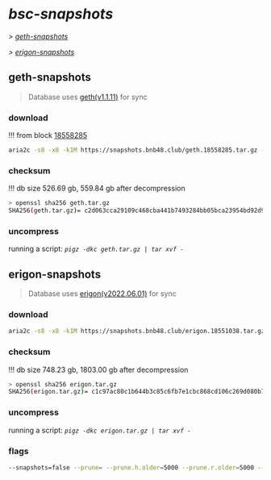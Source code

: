 # *bsc-snapshots*


*\> [geth-snapshots](#geth-snapshots)*

*\> [erigon-snapshots](#erigon-snapshots)*


## geth-snapshots


> Database uses [geth(v1.1.11)](https://github.com/bnb-chain/bsc/releases/tag/v1.1.11) for sync


### download

<!-- begin_geth -->

!!! from block [18558285](https://bscscan.com/block/18558285)
```bash
aria2c -s8 -x8 -k1M https://snapshots.bnb48.club/geth.18558285.tar.gz -o geth.tar.gz
```


### checksum


!!! db size 526.69 gb, 559.84 gb after decompression
```bash
> openssl sha256 geth.tar.gz
SHA256(geth.tar.gz)= c2d063cca29109c468cba441b7493284bb05bca23954bd92d9a9a65c2160bc41
```

<!-- end_geth -->

### uncompress


running a script: _`pigz -dkc geth.tar.gz | tar xvf -`_


## erigon-snapshots


> Database uses [erigon(v2022.06.01)](https://github.com/ledgerwatch/erigon/releases/tag/v2022.06.01) for sync


### download

<!-- begin_erigon -->


```zsh
aria2c -s8 -x8 -k1M https://snapshots.bnb48.club/erigon.18551038.tar.gz -o erigon.tar.gz
```


### checksum

!!! db size 748.23 gb, 1803.00 gb after decompression
```bash
> openssl sha256 erigon.tar.gz
SHA256(erigon.tar.gz)= c1c97ac80c1b644b3c85c6fb7e1cbc868cd106c269d080b72fd5c8488016dde6
```

<!-- end_erigon -->

### uncompress


running a script: _`pigz -dkc erigon.tar.gz | tar xvf -`_


### flags


```bash
--snapshots=false --prune= --prune.h.older=5000 --prune.r.older=5000 --prune.t.older=5000 --prune.c.older=5000
```